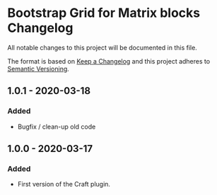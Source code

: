 # Bootstrap Grid for Matrix blocks Changelog

All notable changes to this project will be documented in this file.

The format is based on [Keep a Changelog](http://keepachangelog.com/) and this project adheres to [Semantic Versioning](http://semver.org/).

## 1.0.1 - 2020-03-18
### Added
- Bugfix / clean-up old code

## 1.0.0 - 2020-03-17
### Added
- First version of the Craft plugin.

